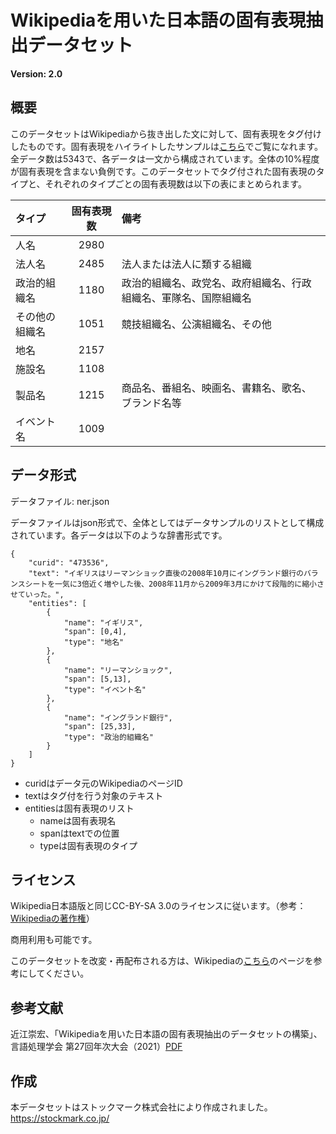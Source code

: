 # Wikipediaを用いた日本語の固有表現抽出データセット

**Version: 2.0**

## 概要

このデータセットはWikipediaから抜き出した文に対して、固有表現をタグ付けしたものです。固有表現をハイライトしたサンプルは[こちら](https://stockmarkteam.github.io/ner-wikipedia-dataset/index.html)でご覧になれます。全データ数は5343で、各データは一文から構成されています。全体の10%程度が固有表現を含まない負例です。このデータセットでタグ付された固有表現のタイプと、それぞれのタイプごとの固有表現数は以下の表にまとめられます。

|タイプ|固有表現数|備考|
|:--|:--:|:--|
|人名|2980||
|法人名|2485|法人または法人に類する組織|
|政治的組織名|1180|政治的組織名、政党名、政府組織名、行政組織名、軍隊名、国際組織名|
|その他の組織名|1051|競技組織名、公演組織名、その他|
|地名|2157||
|施設名|1108||
|製品名|1215|商品名、番組名、映画名、書籍名、歌名、ブランド名等|
|イベント名|1009||

## データ形式

データファイル: ner.json

データファイルはjson形式で、全体としてはデータサンプルのリストとして構成されています。各データは以下のような辞書形式です。

```
{
    "curid": "473536",
    "text": "イギリスはリーマンショック直後の2008年10月にイングランド銀行のバランスシートを一気に3倍近く増やした後、2008年11月から2009年3月にかけて段階的に縮小させていった。",
    "entities": [
        {
            "name": "イギリス",
            "span": [0,4],
            "type": "地名"
        },
        {
            "name": "リーマンショック",
            "span": [5,13],
            "type": "イベント名"
        },
        {
            "name": "イングランド銀行",
            "span": [25,33],
            "type": "政治的組織名"
        }
    ]
}
```

- curidはデータ元のWikipediaのページID
- textはタグ付を行う対象のテキスト
- entitiesは固有表現のリスト
    - nameは固有表現名
    - spanはtextでの位置
    - typeは固有表現のタイプ

## ライセンス

Wikipedia日本語版と同じCC-BY-SA 3.0のライセンスに従います。（参考：[Wikipediaの著作権](https://ja.wikipedia.org/wiki/Wikipedia:%E8%91%97%E4%BD%9C%E6%A8%A9)）

商用利用も可能です。

このデータセットを改変・再配布される方は、Wikipediaの[こちら](https://ja.wikipedia.org/wiki/Wikipedia:%E3%82%A6%E3%82%A3%E3%82%AD%E3%83%9A%E3%83%87%E3%82%A3%E3%82%A2%E3%82%92%E4%BA%8C%E6%AC%A1%E5%88%A9%E7%94%A8%E3%81%99%E3%82%8B)のページを参考にしてください。

## 参考文献

近江崇宏、「Wikipediaを用いた日本語の固有表現抽出のデータセットの構築」、言語処理学会 第27回年次大会（2021）[PDF](https://anlp.jp/proceedings/annual_meeting/2021/pdf_dir/P2-7.pdf)

## 作成

本データセットはストックマーク株式会社により作成されました。
https://stockmark.co.jp/
